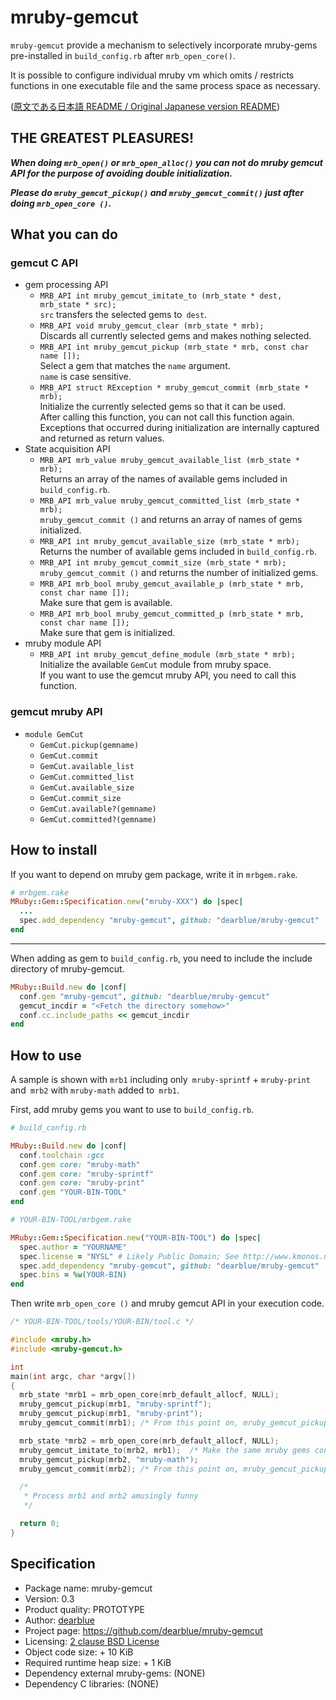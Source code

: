 # mruby-gemcut

`mruby-gemcut` provide a mechanism to selectively incorporate mruby-gems pre-installed in `build_config.rb` after `mrb_open_core()`.

It is possible to configure individual mruby vm which omits / restricts functions in one executable file and the same process space as necessary.

([原文である日本語 README / Original Japanese version README](README.ja.md))


## THE GREATEST PLEASURES!

***When doing `mrb_open()` or `mrb_open_alloc()` you can not do mruby gemcut API for the purpose of avoiding double initialization.***

***Please do `mruby_gemcut_pickup()` and `mruby_gemcut_commit()` just after doing `mrb_open_core ()`.***


## What you can do

### gemcut C API

  - gem processing API
      - `MRB_API int mruby_gemcut_imitate_to (mrb_state * dest, mrb_state * src);`  
        `src` transfers the selected gems to` dest`.
      - `MRB_API void mruby_gemcut_clear (mrb_state * mrb);`  
        Discards all currently selected gems and makes nothing selected.
      - `MRB_API int mruby_gemcut_pickup (mrb_state * mrb, const char name []);`  
        Select a gem that matches the `name` argument.  
        `name` is case sensitive.
      - `MRB_API struct RException * mruby_gemcut_commit (mrb_state * mrb);`  
        Initialize the currently selected gems so that it can be used.  
        After calling this function, you can not call this function again.  
        Exceptions that occurred during initialization are internally captured and returned as return values.
  - State acquisition API
      - `MRB_API mrb_value mruby_gemcut_available_list (mrb_state * mrb);`  
        Returns an array of the names of available gems included in `build_config.rb`.
      - `MRB_API mrb_value mruby_gemcut_committed_list (mrb_state * mrb);`  
        `mruby_gemcut_commit ()` and returns an array of names of gems initialized.
      - `MRB_API int mruby_gemcut_available_size (mrb_state * mrb);`  
        Returns the number of available gems included in `build_config.rb`.
      - `MRB_API int mruby_gemcut_commit_size (mrb_state * mrb);`  
        `mruby_gemcut_commit ()` and returns the number of initialized gems.
      - `MRB_API mrb_bool mruby_gemcut_available_p (mrb_state * mrb, const char name []);`  
        Make sure that gem is available.
      - `MRB_API mrb_bool mruby_gemcut_committed_p (mrb_state * mrb, const char name []);`  
        Make sure that gem is initialized.
  - mruby module API
      - `MRB_API int mruby_gemcut_define_module (mrb_state * mrb);`  
        Initialize the available `GemCut` module from mruby space.  
        If you want to use the gemcut mruby API, you need to call this function.

### gemcut mruby API

  - `module GemCut`
      - `GemCut.pickup(gemname)`
      - `GemCut.commit`
      - `GemCut.available_list`
      - `GemCut.committed_list`
      - `GemCut.available_size`
      - `GemCut.commit_size`
      - `GemCut.available?(gemname)`
      - `GemCut.committed?(gemname)`


## How to install

If you want to depend on mruby gem package, write it in `mrbgem.rake`.

```ruby
# mrbgem.rake
MRuby::Gem::Specification.new("mruby-XXX") do |spec|
  ...
  spec.add_dependency "mruby-gemcut", github: "dearblue/mruby-gemcut"
end
```

- - - -

When adding as gem to `build_config.rb`, you need to include the include directory of mruby-gemcut.

```ruby
MRuby::Build.new do |conf|
  conf.gem "mruby-gemcut", github: "dearblue/mruby-gemcut"
  gemcut_incdir = "<Fetch the directory somehow>"
  conf.cc.include_paths << gemcut_incdir
end
```


## How to use

A sample is shown with `mrb1` including only` mruby-sprintf` + `mruby-print` and` mrb2` with `mruby-math` added to` mrb1`.

First, add mruby gems you want to use to `build_config.rb`.

```ruby
# build_config.rb

MRuby::Build.new do |conf|
  conf.toolchain :gcc
  conf.gem core: "mruby-math"
  conf.gem core: "mruby-sprintf"
  conf.gem core: "mruby-print"
  conf.gem "YOUR-BIN-TOOL"
end
```

```ruby
# YOUR-BIN-TOOL/mrbgem.rake

MRuby::Gem::Specification.new("YOUR-BIN-TOOL") do |spec|
  spec.author = "YOURNAME"
  spec.license = "NYSL" # Likely Public Domain; See http://www.kmonos.net/nysl/
  spec.add_dependency "mruby-gemcut", github: "dearblue/mruby-gemcut"
  spec.bins = %w(YOUR-BIN)
end
```

Then write `mrb_open_core ()` and mruby gemcut API in your execution code.

```c
/* YOUR-BIN-TOOL/tools/YOUR-BIN/tool.c */

#include <mruby.h>
#include <mruby-gemcut.h>

int
main(int argc, char *argv[])
{
  mrb_state *mrb1 = mrb_open_core(mrb_default_allocf, NULL);
  mruby_gemcut_pickup(mrb1, "mruby-sprintf");
  mruby_gemcut_pickup(mrb1, "mruby-print");
  mruby_gemcut_commit(mrb1); /* From this point on, mruby_gemcut_pickup () will not be accepted for mrb1 */

  mrb_state *mrb2 = mrb_open_core(mrb_default_allocf, NULL);
  mruby_gemcut_imitate_to(mrb2, mrb1);  /* Make the same mruby gems configuration as mrb1 */
  mruby_gemcut_pickup(mrb2, "mruby-math");
  mruby_gemcut_commit(mrb2); /* From this point on, mruby_gemcut_pickup () will not be accepted for mrb2 */

  /*
   * Process mrb1 and mrb2 amusingly funny
   */

  return 0;
}
```


## Specification

  - Package name: mruby-gemcut
  - Version: 0.3
  - Product quality: PROTOTYPE
  - Author: [dearblue](https://github.com/dearblue)
  - Project page: <https://github.com/dearblue/mruby-gemcut>
  - Licensing: [2 clause BSD License](LICENSE)
  - Object code size: + 10 KiB
  - Required runtime heap size: + 1 KiB
  - Dependency external mruby-gems: (NONE)
  - Dependency C libraries: (NONE)
